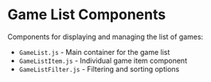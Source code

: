# Game List Components

Components for displaying and managing the list of games:

- `GameList.js` - Main container for the game list
- `GameListItem.js` - Individual game item component
- `GameListFilter.js` - Filtering and sorting options
